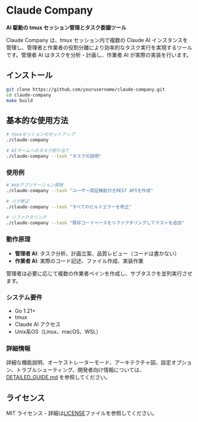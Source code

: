 # Claude Company

**AI 駆動の tmux セッション管理とタスク委譲ツール**

Claude Company は、tmux セッション内で複数の Claude AI インスタンスを管理し、管理者と作業者の役割分離により効率的なタスク実行を実現するツールです。管理者 AI はタスクを分析・計画し、作業者 AI が実際の実装を行います。

## インストール

```bash
git clone https://github.com/yourusername/claude-company.git
cd claude-company
make build
```

## 基本的な使用方法

```bash
# tmuxセッションのセットアップ
./claude-company

# AIチームへのタスク割り当て
./claude-company --task "タスクの説明"
```

### 使用例

```bash
# Webアプリケーション開発
./claude-company --task "ユーザー認証機能付きREST APIを作成"

# バグ修正
./claude-company --task "すべてのビルドエラーを修正"

# リファクタリング
./claude-company --task "既存コードベースをリファクタリングしてテストを追加"
```

### 動作原理

- **管理者 AI**: タスク分析、計画立案、品質レビュー（コードは書かない）
- **作業者 AI**: 実際のコード記述、ファイル作成、実装作業

管理者は必要に応じて複数の作業者ペインを作成し、サブタスクを並列実行させます。

### システム要件

- Go 1.21+
- tmux
- Claude AI アクセス
- Unix系OS（Linux、macOS、WSL）

### 詳細情報

詳細な機能説明、オーケストレーターモード、アーキテクチャ図、設定オプション、トラブルシューティング、開発者向け情報については、[DETAILED_GUIDE.md](DETAILED_GUIDE.md) を参照してください。

## ライセンス

MIT ライセンス - 詳細は[LICENSE](LICENSE)ファイルを参照してください。